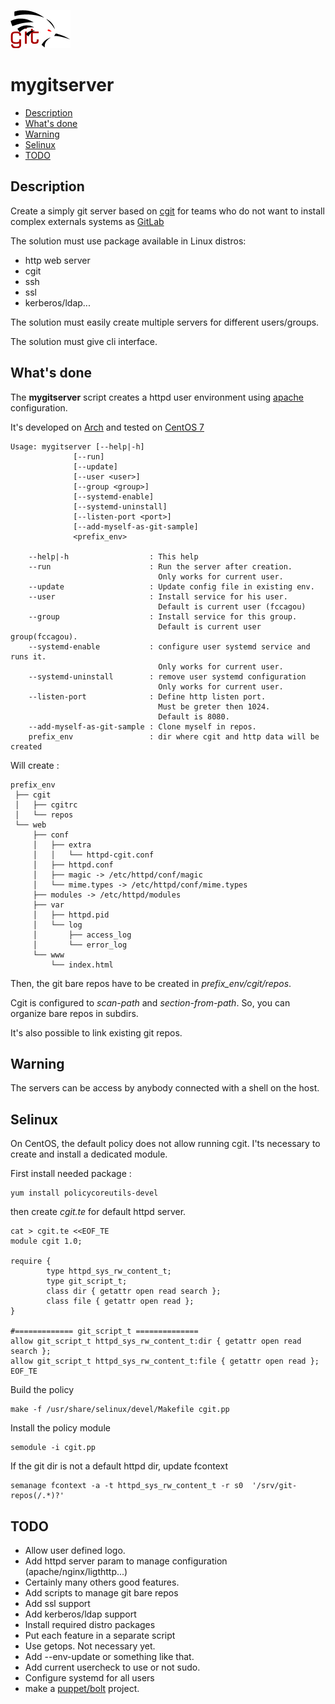 ![Cagou git](doc/cagou-git.png)
# mygitserver

<!-- vim-markdown-toc GFM -->

* [Description](#description)
* [What's done](#whats-done)
* [Warning](#warning)
* [Selinux](#selinux)
* [TODO](#todo)

<!-- vim-markdown-toc -->

## Description

Create a simply git server based on [cgit](https://git.zx2c4.com/cgit/about/)
for teams who do not want to install complex externals systems as
[GitLab](https://about.gitlab.com/)

The solution must use package available in Linux distros:
* http web server
* cgit
* ssh
* ssl
* kerberos/ldap...

The solution must easily create multiple servers for different users/groups.

The solution must give cli interface.


## What's done

The **mygitserver** script creates a httpd user environment using
[apache](http://httpd.apache.org/docs/current/) configuration.

It's developed on [Arch](https://www.archlinux.org/) and tested on [CentOS
7](https://www.centos.org)

    Usage: mygitserver [--help|-h]
                  [--run]
                  [--update]
                  [--user <user>]
                  [--group <group>]
                  [--systemd-enable]
                  [--systemd-uninstall]
                  [--listen-port <port>]
                  [--add-myself-as-git-sample]
                  <prefix_env>
    
    	--help|-h                  : This help
    	--run                      : Run the server after creation.
                                     Only works for current user.
    	--update                   : Update config file in existing env.
    	--user                     : Install service for his user.
                                     Default is current user (fccagou)
    	--group                    : Install service for this group.
    	                             Default is current user group(fccagou).
    	--systemd-enable           : configure user systemd service and runs it.
                                     Only works for current user.
    	--systemd-uninstall        : remove user systemd configuration
                                     Only works for current user.
    	--listen-port              : Define http listen port.
    	                             Must be greter then 1024.
    	                             Default is 8080.
    	--add-myself-as-git-sample : Clone myself in repos.
    	prefix_env                 : dir where cgit and http data will be created

Will create :
    
    prefix_env
     ├── cgit
     │   ├── cgitrc
     │   └── repos
     └── web
         ├── conf
         │   ├── extra
         │   │   └── httpd-cgit.conf
         │   ├── httpd.conf
         │   ├── magic -> /etc/httpd/conf/magic
         │   └── mime.types -> /etc/httpd/conf/mime.types
         ├── modules -> /etc/httpd/modules
         ├── var
         │   ├── httpd.pid
         │   └── log
         │       ├── access_log
         │       └── error_log
         └── www
             └── index.html


Then, the git bare repos have to be created in _prefix_env/cgit/repos_.

Cgit is configured to _scan-path_ and _section-from-path_. So, you
can organize bare repos in subdirs.

It's also possible to link existing git repos.

## Warning

The servers can be access by anybody connected with a shell on the host.
## Selinux

On CentOS, the default policy does not allow running cgit. I'ts necessary to
create and install a dedicated module.

First install needed package :

    yum install policycoreutils-devel


then create _cgit.te_ for default httpd server.

    cat > cgit.te <<EOF_TE
    module cgit 1.0;
    
    require {
            type httpd_sys_rw_content_t;
            type git_script_t;
            class dir { getattr open read search };
            class file { getattr open read };
    }
    
    #============= git_script_t ==============
    allow git_script_t httpd_sys_rw_content_t:dir { getattr open read search };
    allow git_script_t httpd_sys_rw_content_t:file { getattr open read };
    EOF_TE

Build the policy

    make -f /usr/share/selinux/devel/Makefile cgit.pp

Install the policy module

    semodule -i cgit.pp


If the git dir is not a default httpd dir, update fcontext

    semanage fcontext -a -t httpd_sys_rw_content_t -r s0  '/srv/git-repos(/.*)?'



## TODO
* Allow user defined logo.
* Add httpd server param to manage configuration (apache/nginx/ligthttp...)
* Certainly many others good features.
* Add scripts to manage git bare repos
* Add ssl support
* Add kerberos/ldap support
* Install required distro packages
* Put each feature in a separate script
* Use getops. Not necessary yet.
* Add --env-update or something like that.
* Add current usercheck to use or not sudo.
* Configure systemd for all users
* make a [puppet/bolt](https://puppet.com/docs/bolt/latest/bolt.html) project.

